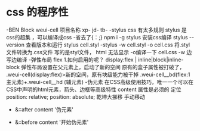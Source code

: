 # css 的程序性

-BEN
 Block weui-cell 项目名称 xp-  jd- tb-
 -stylus 
  css 有太多规则
  stylus 是css的超集 ，可以编译成css
  -省去了{：;}
 npm i -g stylus  安装css编译
 stylus --version 查看版本和运行
 stylus cell.styl 
 -stylus -w cell.styl -o cell.css 将.styl文件转换为.css文件
  写的是styl文件， html 无法显示
  -o编译一下 cell.css
  -w 边写边编译
-弹性布局 flex
 1.如何启用的呢？
  display:flex | inline|block|inline-block
  弹性布局设置在父元素上，启动了新的空间
  原有的盒子属性被打破了，
  .weui-cell(display:flex)>新的空间，原有块级能力被干掉
  .weui-cell__bd(flex:1 主元素)+.weui-cell__hd (辅元素)
-伪元素
在CSS高级使用技巧，唯一一个可以在CSS中声明的html元素，箭头、边框等高级特性
content 属性是必须的
定位 position: relative; position: absolute;
乾坤大挪移 手动移动
 - &::after
            content '伪元素'
       
 - &::before
            content '开始伪元素'

 


 

